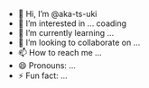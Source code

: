 - 👋 Hi, I’m @aka-ts-uki
- 👀 I’m interested in ... coading
- 🌱 I’m currently learning ... 
- 💞️ I’m looking to collaborate on ...
- 📫 How to reach me ...
- 😄 Pronouns: ...
- ⚡ Fun fact: ...

<!---
aka-ts-uki/aka-ts-uki is a ✨ special ✨ repository because its `README.md` (this file) appears on your GitHub profile.
You can click the Preview link to take a look at your changes.
--->
